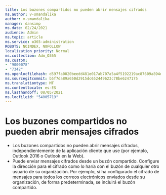 ```yaml
---
title: Los buzones compartidos no pueden abrir mensajes cifrados
ms.author: v-smandalika
author: v-smandalika
manager: dansimp
ms.date: 02/24/2021
audience: Admin
ms.topic: article
ms.service: o365-administration
ROBOTS: NOINDEX, NOFOLLOW
localization_priority: Normal
ms.collection: Adm_O365
ms.custom:
- "9000078"
- "7342"
ms.openlocfilehash: d597fa0020beedd481e017ab707a5a4f5192219ac87609a894d8ba7345ce3110
ms.sourcegitcommit: b5f7da89a650d2915dc652449623c78be6247175
ms.translationtype: MT
ms.contentlocale: es-ES
ms.lasthandoff: 08/05/2021
ms.locfileid: "54005719"
---
```

# <a name="shared-mailboxes-cant-open-encrypted-messages"></a>Los buzones compartidos no pueden abrir mensajes cifrados

- Los buzones compartidos no pueden abrir mensajes cifrados, independientemente de la aplicación cliente que use (por ejemplo, Outlook 2016 o Outlook en la Web).
- Puede enviar mensajes cifrados desde un buzón compartido. Configure la dirección para el cifrado como lo haría con el buzón de cualquier otro usuario de su organización. Por ejemplo, si ha configurado el cifrado de mensajes para todos los correos electrónicos enviados desde su organización, de forma predeterminada, se incluirá el buzón compartido.
